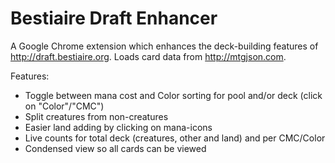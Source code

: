 # Bestiaire Draft Enhancer

A Google Chrome extension which enhances the deck-building features of http://draft.bestiaire.org.
Loads card data from http://mtgjson.com.

Features:

* Toggle between mana cost and Color sorting for pool and/or deck (click on "Color"/"CMC")
* Split creatures from non-creatures
* Easier land adding by clicking on mana-icons
* Live counts for total deck (creatures, other and land) and per CMC/Color
* Condensed view so all cards can be viewed



